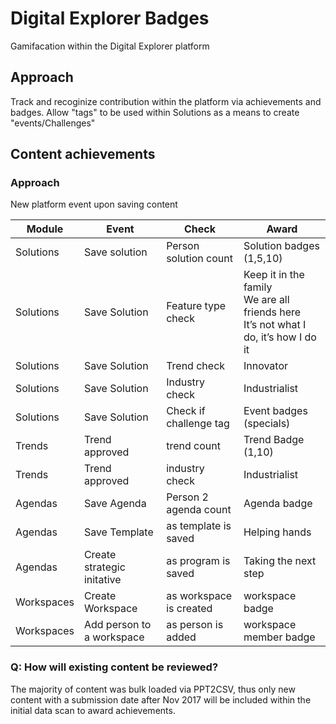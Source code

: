 # Digital Explorer Badges

Gamifacation within the Digital Explorer platform

## Approach 
Track and recoginize contribution within the platform via achievements and badges.
Allow "tags" to be used within Solutions as a means to create "events/Challenges"


## Content achievements

### Approach
New platform event upon saving content


|Module|Event|Check|Award
|----|----|----|----|
|Solutions|Save solution|Person solution count|Solution badges (1,5,10)
|Solutions|Save Solution|Feature type check|Keep it in the family <br> We are all friends here <br> It’s not what I do, it’s how I do it
|Solutions|Save Solution|Trend check|Innovator
|Solutions|Save Solution|Industry check|Industrialist
|Solutions|Save Solution|Check if challenge tag|Event badges (specials)
|Trends|Trend approved|trend count|Trend Badge (1,10)
|Trends|Trend approved|industry check|Industrialist
|Agendas|Save Agenda|Person 2 agenda count|Agenda badge
|Agendas|Save Template|as template is saved|Helping hands|
|Agendas|Create strategic initative|as program is saved|Taking the next step
|Workspaces|Create Workspace|as workspace is created|workspace badge
|Workspaces|Add person to a workspace|as person is added|workspace member badge


### Q: How will existing content be reviewed?
The majority of content was bulk loaded via PPT2CSV, thus only new content with a submission date after Nov 2017 will be included within the initial data scan to award achievements.
